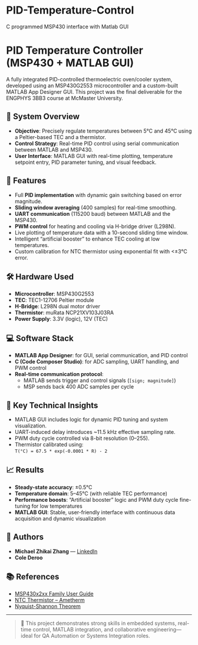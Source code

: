 # PID-Temperature-Control
C programmed MSP430 interface with Matlab GUI
# PID Temperature Controller (MSP430 + MATLAB GUI)

A fully integrated PID-controlled thermoelectric oven/cooler system, developed using an MSP430G2553 microcontroller and a custom-built MATLAB App Designer GUI. This project was the final deliverable for the ENGPHYS 3BB3 course at McMaster University.

## 🔧 System Overview

- **Objective**: Precisely regulate temperatures between 5°C and 45°C using a Peltier-based TEC and a thermistor.
- **Control Strategy**: Real-time PID control using serial communication between MATLAB and MSP430.
- **User Interface**: MATLAB GUI with real-time plotting, temperature setpoint entry, PID parameter tuning, and visual feedback.

## 🧰 Features

- Full **PID implementation** with dynamic gain switching based on error magnitude.
- **Sliding window averaging** (400 samples) for real-time smoothing.
- **UART communication** (115200 baud) between MATLAB and the MSP430.
- **PWM control** for heating and cooling via H-bridge driver (L298N).
- Live plotting of temperature data with a 10-second sliding time window.
- Intelligent “artificial booster” to enhance TEC cooling at low temperatures.
- Custom calibration for NTC thermistor using exponential fit with <±3°C error.

## 🛠 Hardware Used

- **Microcontroller**: MSP430G2553
- **TEC**: TEC1-12706 Peltier module
- **H-Bridge**: L298N dual motor driver
- **Thermistor**: muRata NCP21XV103J03RA
- **Power Supply**: 3.3V (logic), 12V (TEC)

## 💻 Software Stack

- **MATLAB App Designer**: for GUI, serial communication, and PID control
- **C (Code Composer Studio)**: for ADC sampling, UART handling, and PWM control
- **Real-time communication protocol**:
  - MATLAB sends trigger and control signals (`[sign; magnitude]`)
  - MSP sends back 400 ADC samples per cycle

## 🧪 Key Technical Insights

- MATLAB GUI includes logic for dynamic PID tuning and system visualization.
- UART-induced delay introduces ~11.5 kHz effective sampling rate.
- PWM duty cycle controlled via 8-bit resolution (0–255).
- Thermistor calibrated using:  
  `T(°C) = 67.5 * exp(-0.0001 * R) - 2`

## 📈 Results

- **Steady-state accuracy**: ±0.5°C
- **Temperature domain**: 5–45°C (with reliable TEC performance)
- **Performance boosts**: “Artificial booster” logic and PWM duty cycle fine-tuning for low temperatures
- **MATLAB GUI**: Stable, user-friendly interface with continuous data acquisition and dynamic visualization

## 🤝 Authors

- **Michael Zhikai Zhang** — [LinkedIn](https://www.linkedin.com/in/michael-zhang-077306154)
- **Cole Deroo**

## 📚 References

- [MSP430x2xx Family User Guide](https://www.ti.com/lit/ug/slau144k/slau144k.pdf)
- [NTC Thermistor – Ametherm](https://www.ametherm.com/thermistor/ntc-thermistors-steinhart-and-hart-equation)
- [Nyquist-Shannon Theorem](https://www.allaboutcircuits.com/technical-articles/nyquist-shannon-theorem-understanding-sampled-systems/)

---

> 🚀 This project demonstrates strong skills in embedded systems, real-time control, MATLAB integration, and collaborative engineering—ideal for QA Automation or Systems Integration roles.


